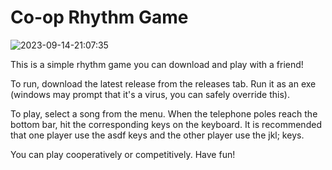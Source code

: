 # Co-op Rhythm Game

![2023-09-14-21:07:35](https://github.com/bananacat50/Co-op-Rhythm-Game/assets/109443521/1e35926a-5a9c-4322-89b5-5ced094c174c)


This is a simple rhythm game you can download and play with a friend!

To run, download the latest release from the releases tab. Run it as an exe (windows may prompt that it's a virus, you can safely override this).

To play, select a song from the menu. When the telephone poles reach the bottom bar, hit the corresponding keys on the keyboard. It is recommended that one player use the asdf keys and the other player use the jkl; keys.

You can play cooperatively or competitively. Have fun!
